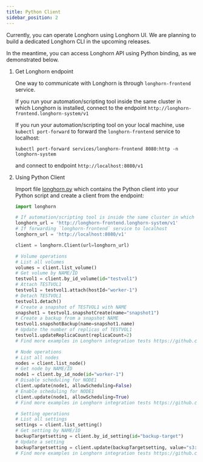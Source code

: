 ```yaml
---
title: Python Client
sidebar_position: 2
---
```


<head>
  <link rel="canonical" href="https://main--longhornio-docusaurus.netlify.app/references/longhorn-client-python"/>
</head>

Currently, you can operate Longhorn using Longhorn UI.
We are planning to build a dedicated Longhorn CLI in the upcoming releases.

In the meantime, you can access Longhorn API using Python binding, as we demonstrated below.

1. Get Longhorn endpoint

   One way to communicate with Longhorn is through `longhorn-frontend` service.

   If you run your automation/scripting tool inside the same cluster in which Longhorn is installed, connect to the endpoint `http://longhorn-frontend.longhorn-system/v1`


   If you run your automation/scripting tool on your local machine,
   use `kubectl port-forward` to forward the `longhorn-frontend` service to localhost:
   ```
   kubectl port-forward services/longhorn-frontend 8080:http -n longhorn-system
   ```
   and connect to endpoint `http://localhost:8080/v1`

2. Using Python Client

    Import file [longhorn.py](https://github.com/longhorn/longhorn-tests/blob/master/manager/integration/tests/longhorn.py) which contains the Python client into your Python script and create a client from the endpoint:
    ```python
    import longhorn

    # If automation/scripting tool is inside the same cluster in which Longhorn is installed
    longhorn_url = 'http://longhorn-frontend.longhorn-system/v1'
    # If forwarding `longhorn-frontend` service to localhost
    longhorn_url = 'http://localhost:8080/v1'

    client = longhorn.Client(url=longhorn_url)

    # Volume operations
    # List all volumes
    volumes = client.list_volume()
    # Get volume by NAME/ID
    testvol1 = client.by_id_volume(id="testvol1")
    # Attach TESTVOL1
    testvol1 = testvol1.attach(hostId="worker-1")
    # Detach TESTVOL1
    testvol1.detach()
    # Create a snapshot of TESTVOL1 with NAME
    snapshot1 = testvol1.snapshotCreate(name="snapshot1")
    # Create a backup from a snapshot NAME
    testvol1.snapshotBackup(name=snapshot1.name)
    # Update the number of replicas of TESTVOL1
    testvol1.updateReplicaCount(replicaCount=2)
    # Find more examples in Longhorn integration tests https://github.com/longhorn/longhorn-tests/tree/master/manager/integration/tests

    # Node operations
    # List all nodes
    nodes = client.list_node()
    # Get node by NAME/ID
    node1 = client.by_id_node(id="worker-1")
    # Disable scheduling for NODE1
    client.update(node1, allowScheduling=False)
    # Enable scheduling for NODE1
    client.update(node1, allowScheduling=True)
    # Find more examples in Longhorn integration tests https://github.com/longhorn/longhorn-tests/tree/master/manager/integration/tests

    # Setting operations
    # List all settings
    settings = client.list_setting()
    # Get setting by NAME/ID
    backupTargetsetting = client.by_id_setting(id="backup-target")
    # Update a setting
    backupTargetsetting = client.update(backupTargetsetting, value="s3://backupbucket@us-east-1/")
    # Find more examples in Longhorn integration tests https://github.com/longhorn/longhorn-tests/tree/master/manager/integration/tests
    ```

